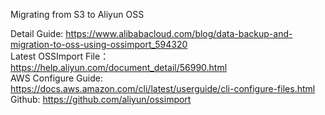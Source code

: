 Migrating from S3 to Aliyun OSS

Detail Guide: https://www.alibabacloud.com/blog/data-backup-and-migration-to-oss-using-ossimport_594320  
Latest OSSImport File： https://help.aliyun.com/document_detail/56990.html  
AWS Configure Guide: https://docs.aws.amazon.com/cli/latest/userguide/cli-configure-files.html  
Github: https://github.com/aliyun/ossimport  
